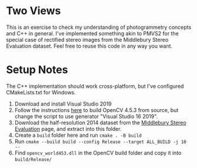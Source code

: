 Two Views
=========
This is an exercise to check my understanding of photogrammetry concepts and C++ in general. I've implemented something akin to PMVS2 for the special case of rectified stereo images from the Middlebury Stereo Evaluation dataset. Feel free to reuse this code in any way you want.

Setup Notes
===========
The C++ implementation should work cross-platform, but I've configured CMakeLists.txt for Windows.

 1. Download and install Visual Studio 2019
 2. Follow the instructions [here](https://docs.opencv.org/master/d3/d52/tutorial_windows_install.html) to build OpenCV 4.5.3 from source, but change the script to use generator "Visual Studio 16 2019".
 3. Download the half-resolution 2014 dataset from the [Middlebury Stereo Evaluation](https://vision.middlebury.edu/stereo/submit3/) page, and extract into this folder.
 4. Create a `build` folder here and run `cmake . -B build`
 5. Run `cmake --build build --config Release --target ALL_BUILD -j 10 --`
 6. Find `opencv_world453.dll` in the OpenCV build folder and copy it into `build/Release/`
